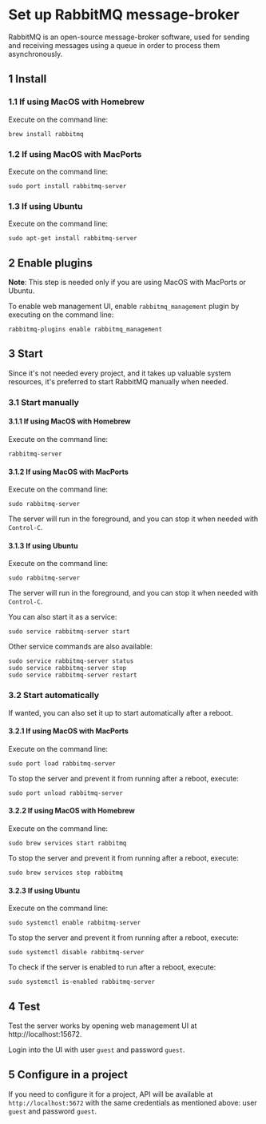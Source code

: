 # Set up RabbitMQ message-broker

RabbitMQ is an open-source message-broker software, used for sending and
receiving messages using a queue in order to process them asynchronously.

## 1 Install

### 1.1 If using MacOS with Homebrew

Execute on the command line:

```console
brew install rabbitmq
```

### 1.2 If using MacOS with MacPorts

Execute on the command line:

```console
sudo port install rabbitmq-server
```

### 1.3 If using Ubuntu

Execute on the command line:

```console
sudo apt-get install rabbitmq-server
```

## 2 Enable plugins

**Note**: This step is needed only if you are using MacOS with MacPorts or Ubuntu.

To enable web management UI, enable `rabbitmq_management` plugin by executing on
the command line:

```console
rabbitmq-plugins enable rabbitmq_management
```

## 3 Start

Since it's not needed every project, and it takes up valuable system resources,
it's preferred to start RabbitMQ manually when needed.

### 3.1 Start manually

#### 3.1.1 If using MacOS with Homebrew

Execute on the command line:

```console
rabbitmq-server
```

#### 3.1.2 If using MacOS with MacPorts

Execute on the command line:

```console
sudo rabbitmq-server
```

The server will run in the foreground, and you can stop it when needed with
`Control-C`.

#### 3.1.3 If using Ubuntu

Execute on the command line:

```console
sudo rabbitmq-server
```

The server will run in the foreground, and you can stop it when needed with
`Control-C`.

You can also start it as a service:

```console
sudo service rabbitmq-server start
```

Other service commands are also available:

```console
sudo service rabbitmq-server status
sudo service rabbitmq-server stop
sudo service rabbitmq-server restart
```

### 3.2 Start automatically

If wanted, you can also set it up to start automatically after a reboot.

#### 3.2.1 If using MacOS with MacPorts

Execute on the command line:

```console
sudo port load rabbitmq-server
```

To stop the server and prevent it from running after a reboot, execute:

```console
sudo port unload rabbitmq-server
```

#### 3.2.2 If using MacOS with Homebrew

Execute on the command line:

```console
sudo brew services start rabbitmq
```

To stop the server and prevent it from running after a reboot, execute:

```console
sudo brew services stop rabbitmq
```

#### 3.2.3 If using Ubuntu

Execute on the command line:

```console
sudo systemctl enable rabbitmq-server
```

To stop the server and prevent it from running after a reboot, execute:

```console
sudo systemctl disable rabbitmq-server
```

To check if the server is enabled to run after a reboot, execute:

```console
sudo systemctl is-enabled rabbitmq-server
```

## 4 Test

Test the server works by opening web management UI at http://localhost:15672.

Login into the UI with user `guest` and password `guest`.

## 5 Configure in a project

If you need to configure it for a project, API will be available at
`http://localhost:5672` with the same credentials as mentioned above: user
`guest` and password `guest`.
